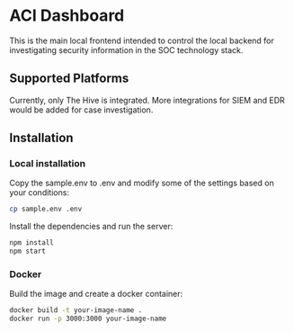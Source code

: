 # ACI Dashboard

This is the main local frontend intended to control the local backend for investigating security information in the SOC technology stack.

## Supported Platforms

Currently, only The Hive is integrated. More integrations for SIEM and EDR would be added for case investigation.

## Installation

### Local installation

Copy the sample.env to .env and modify some of the settings based on your conditions:
```bash
cp sample.env .env
```

Install the dependencies and run the server:
```bash
npm install
npm start
```

### Docker

Build the image and create a docker container:
```bash
docker build -t your-image-name .
docker run -p 3000:3000 your-image-name
```
